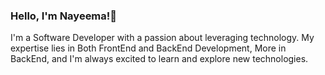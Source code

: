 ### Hello, I'm Nayeema!👋  
I'm a Software Developer with a passion about leveraging technology. My expertise lies in Both FrontEnd and BackEnd Development, More in BackEnd, and I'm always excited to learn and explore new technologies.

<!--
**nayeemabee/nayeemabee** is a ✨ _special_ ✨ repository because its `README.md` (this file) appears on your GitHub profile.

Here are some ideas to get you started:

- 🔭 I’m currently working on ...
- 🌱 I’m currently learning ...
- 👯 I’m looking to collaborate on ...
- 🤔 I’m looking for help with ...
- 💬 Ask me about ...
- 📫 How to reach me: ...
- 😄 Pronouns: ...
- ⚡ Fun fact: ...
-->
